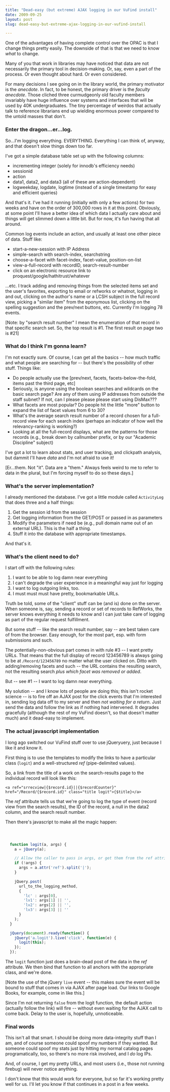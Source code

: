 ```yaml
---
title: "Dead-easy (but extreme) AJAX logging in our VuFind install"
date: 2009-09-25
layout: post
slug: dead-easy-but-extreme-ajax-logging-in-our-vufind-install

---
```


One of the advantages of having complete control over the OPAC is that I change things pretty easily. The downside of that is that we need to know *what* to change.

Many of you that work in libraries may have noticed that data are not necessarily the primary tool in decision-making. Or, say, even a part of the process. Or even thought about hard. Or even considered.

For many decisions I see going on in the library world, the primary motivator is the *anecdote*. In fact, to be honest, the primary driver is the *faculty anecdote*. Those cliched three curmudgeonly old faculty members invariably have huge influence over systems and interfaces that will be used by 40K undergraduates. The tiny percentage of weirdos that actually talk to reference librarians end up wielding enormous power compared to the untold masses that don't.

### Enter the dragon...er...log.

So...I'm logging everything. EVERYTHING. Everything I can think of, anyway, and that doesn't slow things down too far.

I've got a simple database table set up with the following columns:

  * incrementing integer (solely for innodb's efficiency needs)
  * sessionid
  * action
  * data1, data2, and data3 (all of these are action-dependent)
  * logweekday, logdate, logtime (instead of a single timestamp for easy and efficient queries)

And that's it. I've had it running (initially with only a few actions) for two weeks and have on the order of 300,000 rows in it at this point. Obviously, at some point I'll have a better idea of which data I actually care about and things will get slimmed down a little bit. But for now, it's fun having that all around.

Common log events include an action, and usually at least one other piece of data. Stuff like:

  * start-a-new-session with IP Address
  * simple-search with search-index, searchstring
  * choose-a-facet with facet-index, facet-value, position-on-list
  * view-a-full-record with recordID, search-result-number
  * click on an electronic resource link to proquest/google/hathitrust/whatever

...etc. I track adding and removing things from the selected items set and the user's favorites, exporting to email or refworks or whatnot, logging in and out, clicking on the author's name or a LCSH subject in the full record view, picking a "similar item" from the eponymous list, clicking on the spelling suggestion and the prev/next buttons, etc. Currently I'm logging 78 events.

[Note: by "search result number" I mean the enumeration of that record in that specific search set. So, the top result is #1. The first result on page two is #21]

### What do I think I'm gonna learn?

I'm not exactly sure. Of course, I can get all the basics -- how much traffic and what people are searching for -- but there's the possibility of other stuff. Things like:

  * Do people actually use the [prev/next, facets, facets-below-the-fold, items past the third page, etc]
  * Seriously, is anyone using the boolean searches and wildcards on the basic search page? Are any of them using IP addresses from outside the staff subnet? If not, can I please please please start using DisMax???
  * What facets are most popular? Do people hit the little "more" button to expand the list of facet values from 6 to 30?
  * What's the average search result number of a record chosen for a full-record view for each search index (perhaps an indicator of how well the relevancy-ranking is working?)
  * Looking at all the full-record displays, what are the patterns for those records (e.g., break down by callnumber prefix, or by our "Academic Discipline" subject)

I've got a lot to learn about stats, and user tracking, and clickpath analysis, but dammit I'll have *data* and I'm not afraid to use it!

[Er...them. Not "it". Data are a "them."  Always feels weird to me to refer to data in the plural, but I'm forcing myself to do so these days.]

### What's the server implementation?

I already mentioned the database. I've got a little module called `ActivityLog` that does three and a half things:

  1. Get the session id from the session
  2. Get logging information from the GET/POST or passed in as parameters
  3. Modify the parameters if need be (e.g., pull domain name out of an external URL). This is the half a thing.
  4. Stuff it into the database with appropriate timestamps.

And that's it.

### What's the client need to do?

I start off with the following rules:

  1. I want to be able to log damn near everything
  2. I can't degrade the user experience in a meaningful way just for logging
  3. I want to log outgoing links, too.
  4. I must must must have pretty, bookmarkable URLs.

Truth be told, some of the "client" stuff can be (and is) done on the server. When someone is, say, sending a record or set of records to RefWorks, the server knows everything it needs to know and I can just take care of logging as part of the regular request fulfillment.

But some stuff -- like the search result number, say -- are best taken care of from the browser. Easy enough, for the most part, esp. with form submissions and such.

The potentially-non-obvious part comes in with rule #3 -- I want pretty URLs. That means that the full display of record 123456789 is always going to be at `/Record/123456789` no matter what the user clicked on. Ditto with adding/removing facets and such -- the URL contains the resulting search, not the resulting search *plus which facet was removed or added*.

But -- see #1 -- I want to log damn near everything.

My solution -- and I know lots of people are doing this; this isn't rocket science -- is to fire off an AJAX post for the click events that I'm interested in, sending log data off to my server and then *not waiting for a return*. Just send the data and follow the link as if nothing had intervened. It degrades gracefully (although the rest of my VuFind doesn't, so that doesn't matter much) and it dead-easy to implement.  

### The actual javascript implementation

I long ago switched our VuFind stuff over to use jQueryuery, just because I like it and know it.

First thing is to use the templates to modify the links to have a particular class (`logit`) and a well-structured *ref* (pipe-delimited values).

So, a link from the title of a work on the search-results page to the individual record will look like this:

    <a ref="srrecview|{$record.id}||{$recordCounter}" href="/Record/{$record.id}" class="title logit">{$title}</a>

The *ref* attribute tells us that we're going to log the type of event (record view from the search results), the ID of the record, a null in the data2 column, and the search result number.

Then there's javascript to make all the magic happen:


~~~javascript



  function logit(a, args) {
    a = jQuery(a);

    // Allow the caller to pass in args, or get them from the ref attribute
    if (!args) {
      args = a.attr('ref').split('|');
    }

    jQuery.post(
      url_to_the_logging_method,
      {
        'lc' : args[0],
        'lv1': args[1] || '',
        'lv2': args[2] || '',
        'lv3': args[3] || ''
      }
    );
  }

  jQuery(document).ready(function() {
    jQuery('a.logit').live('click', function(e) {
      logit(this);
    });
  });  

~~~

The `logit` function just does a brain-dead post of the data in the *ref* attribute. We then bind that function to all anchors with the appropriate class, and we're done.

[Note the use of the jQuery `live` event -- this makes sure the event will be bound to stuff that comes in via AJAX after page load. Our links to Google Books, for example, come in like this.]

Since I'm not returning `false` from the logit function, the default action (actually follow the link) will fire -- without even waiting for the AJAX call to come back. Delay to the user is, hopefully, unnoticeable.

### Final words

This isn't all that smart. I should be doing more data-integrity stuff than I am, and of course someone could spoof my numbers if they wanted. But someone could spoof my stats just by hitting my normal catalog pages programatically, too, so there's no more risk involved, and I *do* log IPs.

And, of course, I get my pretty URLs, and most users (i.e., those not running firebug) will never notice anything.

I don't know that this would work for everyone, but so far it's working pretty well for us. I'll let you know if that continues in a post in a few weeks.
